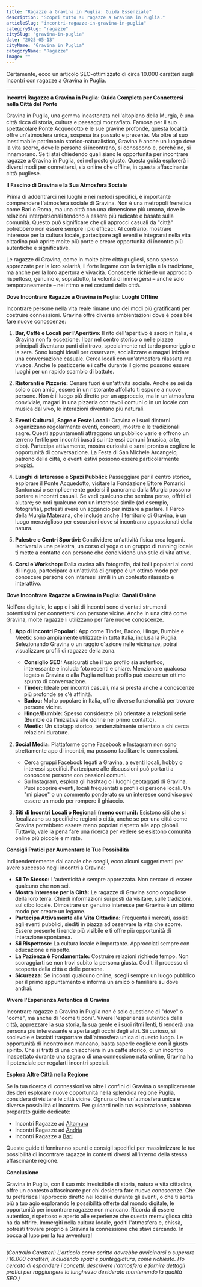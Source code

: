 ```yaml
---
title: "Ragazze a Gravina in Puglia: Guida Essenziale"
description: "Scopri tutto su ragazze a Gravina in Puglia."
articleSlug: "incontri-ragazze-in-gravina-in-puglia" 
categorySlug: "ragazze"
citySlug: "gravina-in-puglia"
date: "2025-05-13"
cityName: "Gravina in Puglia"
categoryName: "Ragazze"
image: ""
---
```


Certamente, ecco un articolo SEO-ottimizzato di circa 10.000 caratteri sugli incontri con ragazze a Gravina in Puglia.

***

**Incontri Ragazze a Gravina in Puglia: Guida Completa per Connettersi nella Città del Ponte**

Gravina in Puglia, una gemma incastonata nell'altopiano della Murgia, è una città ricca di storia, cultura e paesaggi mozzafiato. Famosa per il suo spettacolare Ponte Acquedotto e le sue gravine profonde, questa località offre un'atmosfera unica, sospesa tra passato e presente. Ma oltre al suo inestimabile patrimonio storico-naturalistico, Gravina è anche un luogo dove la vita scorre, dove le persone si incontrano, si conoscono e, perché no, si innamorano. Se ti stai chiedendo quali siano le opportunità per incontrare ragazze a Gravina in Puglia, sei nel posto giusto. Questa guida esplorerà i diversi modi per connettersi, sia online che offline, in questa affascinante città pugliese.

**Il Fascino di Gravina e la Sua Atmosfera Sociale**

Prima di addentrarci nei luoghi e nei metodi specifici, è importante comprendere l'atmosfera sociale di Gravina. Non è una metropoli frenetica come Bari o Roma, ma una città con una dimensione più umana, dove le relazioni interpersonali tendono a essere più radicate e basate sulla comunità. Questo può significare che gli approcci casuali da "città" potrebbero non essere sempre i più efficaci. Al contrario, mostrare interesse per la cultura locale, partecipare agli eventi e integrarsi nella vita cittadina può aprire molte più porte e creare opportunità di incontro più autentiche e significative.

Le ragazze di Gravina, come in molte altre città pugliesi, sono spesso apprezzate per la loro solarità, il forte legame con la famiglia e la tradizione, ma anche per la loro apertura e vivacità. Conoscerle richiede un approccio rispettoso, genuino e, soprattutto, la volontà di immergersi – anche solo temporaneamente – nel ritmo e nei costumi della città.

**Dove Incontrare Ragazze a Gravina in Puglia: Luoghi Offline**

Incontrare persone nella vita reale rimane uno dei modi più gratificanti per costruire connessioni. Gravina offre diverse ambientazioni dove è possibile fare nuove conoscenze:

1.  **Bar, Caffè e Locali per l'Aperitivo:** Il rito dell'aperitivo è sacro in Italia, e Gravina non fa eccezione. I bar nel centro storico o nelle piazze principali diventano punti di ritrovo, specialmente nel tardo pomeriggio e la sera. Sono luoghi ideali per osservare, socializzare e magari iniziare una conversazione casuale. Cerca locali con un'atmosfera rilassata ma vivace. Anche le pasticcerie e i caffè durante il giorno possono essere luoghi per un rapido scambio di battute.

2.  **Ristoranti e Pizzerie:** Cenare fuori è un'attività sociale. Anche se sei da solo o con amici, essere in un ristorante affollato ti espone a nuove persone. Non è il luogo più diretto per un approccio, ma in un'atmosfera conviviale, magari in una pizzeria con tavoli comuni o in un locale con musica dal vivo, le interazioni diventano più naturali.

3.  **Eventi Culturali, Sagre e Feste Locali:** Gravina e i suoi dintorni organizzano regolarmente eventi, concerti, mostre e le tradizionali sagre. Questi appuntamenti attraggono un pubblico vario e offrono un terreno fertile per incontri basati su interessi comuni (musica, arte, cibo). Partecipa attivamente, mostra curiosità e sarai pronto a cogliere le opportunità di conversazione. La Festa di San Michele Arcangelo, patrono della città, o eventi estivi possono essere particolarmente propizi.

4.  **Luoghi di Interesse e Spazi Pubblici:** Passeggiare per il centro storico, esplorare il Ponte Acquedotto, visitare la Fondazione Ettore Pomarici Santomasi o semplicemente godersi il panorama dalla Murgia possono portare a incontri casuali. Se vedi qualcuno che sembra perso, offriti di aiutare; se noti qualcuno con un interesse simile (ad esempio, fotografia), potresti avere un aggancio per iniziare a parlare. Il Parco della Murgia Materana, che include anche il territorio di Gravina, è un luogo meraviglioso per escursioni dove si incontrano appassionati della natura.

5.  **Palestre e Centri Sportivi:** Condividere un'attività fisica crea legami. Iscriversi a una palestra, un corso di yoga o un gruppo di running locale ti mette a contatto con persone che condividono uno stile di vita attivo.

6.  **Corsi e Workshop:** Dalla cucina alla fotografia, dai balli popolari ai corsi di lingua, partecipare a un'attività di gruppo è un ottimo modo per conoscere persone con interessi simili in un contesto rilassato e interattivo.

**Dove Incontrare Ragazze a Gravina in Puglia: Canali Online**

Nell'era digitale, le app e i siti di incontri sono diventati strumenti potentissimi per connettersi con persone vicine. Anche in una città come Gravina, molte ragazze li utilizzano per fare nuove conoscenze.

1.  **App di Incontri Popolari:** App come Tinder, Badoo, Hinge, Bumble e Meetic sono ampiamente utilizzate in tutta Italia, inclusa la Puglia. Selezionando Gravina o un raggio d'azione nelle vicinanze, potrai visualizzare profili di ragazze della zona.
    *   **Consiglio SEO:** Assicurati che il tuo profilo sia autentico, interessante e includa foto recenti e chiare. Menzionare qualcosa legato a Gravina o alla Puglia nel tuo profilo può essere un ottimo spunto di conversazione.
    *   **Tinder:** Ideale per incontri casuali, ma si presta anche a conoscenze più profonde se c'è affinità.
    *   **Badoo:** Molto popolare in Italia, offre diverse funzionalità per trovare persone vicine.
    *   **Hinge/Bumble:** Spesso considerate più orientate a relazioni serie (Bumble dà l'iniziativa alle donne nel primo contatto).
    *   **Meetic:** Un sito/app storico, tendenzialmente orientato a chi cerca relazioni durature.

2.  **Social Media:** Piattaforme come Facebook e Instagram non sono strettamente app di incontri, ma possono facilitare le connessioni.
    *   Cerca gruppi Facebook legati a Gravina, a eventi locali, hobby o interessi specifici. Partecipare alle discussioni può portarti a conoscere persone con passioni comuni.
    *   Su Instagram, esplora gli hashtag o i luoghi geotaggati di Gravina. Puoi scoprire eventi, locali frequentati e profili di persone locali. Un "mi piace" o un commento ponderato su un interesse condiviso può essere un modo per rompere il ghiaccio.

3.  **Siti di Incontri Locali o Regionali (meno comuni):** Esistono siti che si focalizzano su specifiche regioni o città, anche se per una città come Gravina potrebbero essere meno popolari rispetto alle app globali. Tuttavia, vale la pena fare una ricerca per vedere se esistono comunità online più piccole e mirate.

**Consigli Pratici per Aumentare le Tue Possibilità**

Indipendentemente dal canale che scegli, ecco alcuni suggerimenti per avere successo negli incontri a Gravina:

*   **Sii Te Stesso:** L'autenticità è sempre apprezzata. Non cercare di essere qualcuno che non sei.
*   **Mostra Interesse per la Città:** Le ragazze di Gravina sono orgogliose della loro terra. Chiedi informazioni sui posti da visitare, sulle tradizioni, sul cibo locale. Dimostrare un genuino interesse per Gravina è un ottimo modo per creare un legame.
*   **Partecipa Attivamente alla Vita Cittadina:** Frequenta i mercati, assisti agli eventi pubblici, siediti in piazza ad osservare la vita che scorre. Essere presente ti rende più visibile e ti offre più opportunità di interazione spontanea.
*   **Sii Rispettoso:** La cultura locale è importante. Approcciati sempre con educazione e rispetto.
*   **La Pazienza è Fondamentale:** Costruire relazioni richiede tempo. Non scoraggiarti se non trovi subito la persona giusta. Goditi il processo di scoperta della città e delle persone.
*   **Sicurezza:** Se incontri qualcuno online, scegli sempre un luogo pubblico per il primo appuntamento e informa un amico o familiare su dove andrai.

**Vivere l'Esperienza Autentica di Gravina**

Incontrare ragazze a Gravina in Puglia non è solo questione di "dove" o "come", ma anche di "come ti poni". Vivere l'esperienza autentica della città, apprezzare la sua storia, la sua gente e i suoi ritmi lenti, ti renderà una persona più interessante e aperta agli occhi degli altri. Sii curioso, sii socievole e lasciati trasportare dall'atmosfera unica di questo luogo. Le opportunità di incontro non mancano, basta saperle cogliere con il giusto spirito. Che si tratti di una chiacchiera in un caffè storico, di un incontro inaspettato durante una sagra o di una connessione nata online, Gravina ha il potenziale per regalarti incontri speciali.

**Esplora Altre Città nella Regione**

Se la tua ricerca di connessioni va oltre i confini di Gravina o semplicemente desideri esplorare nuove opportunità nella splendida regione Puglia, considera di visitare le città vicine. Ognuna offre un'atmosfera unica e diverse possibilità di incontro. Per guidarti nella tua esplorazione, abbiamo preparato guide dedicate:

*   Incontri Ragazze ad [Altamura](/altamura/ragazze/incontri-ragazze-in-altamura)
*   Incontri Ragazze ad [Andria](/andria/ragazze/incontri-ragazze-in-andria)
*   Incontri Ragazze a [Bari](/bari/ragazze/incontri-ragazze-in-bari)

Queste guide ti forniranno spunti e consigli specifici per massimizzare le tue possibilità di incontrare ragazze in contesti diversi all'interno della stessa affascinante regione.

**Conclusione**

Gravina in Puglia, con il suo mix irresistibile di storia, natura e vita cittadina, offre un contesto affascinante per chi desidera fare nuove conoscenze. Che tu preferisca l'approccio diretto nei locali e durante gli eventi, o che ti senta più a tuo agio esplorando le possibilità offerte dal mondo digitale, le opportunità per incontrare ragazze non mancano. Ricorda di essere autentico, rispettoso e aperto alle esperienze che questa meravigliosa città ha da offrire. Immergiti nella cultura locale, goditi l'atmosfera e, chissà, potresti trovare proprio a Gravina la connessione che stavi cercando. In bocca al lupo per la tua avventura!

***

*(Controllo Caratteri: L'articolo come scritto dovrebbe avvicinarsi o superare i 10.000 caratteri, includendo spazi e punteggiatura, come richiesto. Ho cercato di espandere i concetti, descrivere l'atmosfera e fornire dettagli pratici per raggiungere la lunghezza desiderata mantenendo la qualità SEO.)*
